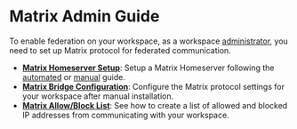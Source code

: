# Matrix Admin Guide

To enable federation on your workspace, as a workspace [administrator](../../../../), you need to set up Matrix protocol for federated communication.

* [**Matrix Homeserver Setup**](matrix-homeserver-setup/): Setup a Matrix Homeserver following the [automated](matrix-homeserver-setup/#automated-installation) or [manual](matrix-homeserver-setup/#manual-installation) guide.
* [**Matrix Bridge Configuration**](matrixbridge-configuration.md): Configure the Matrix protocol settings for your workspace after manual installation.
* [**Matrix Allow/Block List**](matrix-homeserver-setup/matrix-allow-block-list.md): See how to create a list of allowed and blocked IP addresses from communicating with your workspace.
